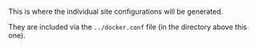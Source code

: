 This is where the individual site configurations will be generated.

They are included via the `../docker.conf` file (in the directory above this
one).
